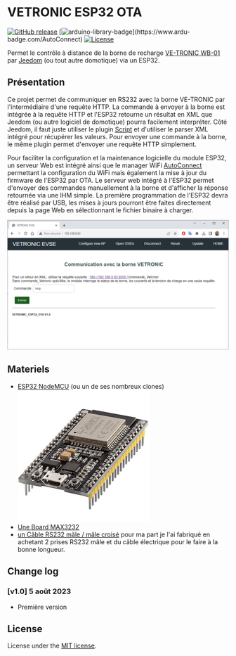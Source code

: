 
# VETRONIC ESP32 OTA

[![GitHub release](https://img.shields.io/github/v/release/Vince00731/vetronic-esp32-ota)](https://github.com/Vince00731/vetronic-esp32-ota/releases)
[![arduino-library-badge](https://www.ardu-badge.com/badge/AutoConnect.svg?)](https://www.ardu-badge.com/AutoConnect)
[![License](https://img.shields.io/github/license/Vince00731/vetronic-esp32-ota)](https://github.com/Vince00731/vetronic-esp32-ota/blob/master/LICENSE)

Permet le contrôle à distance de la borne de recharge [VE-TRONIC WB-01](http://ve-tronic.fr/store/wallbox) par [Jeedom](https://www.jeedom.com) (ou tout autre domotique) via un ESP32.

## Présentation

Ce projet permet de communiquer en RS232 avec la borne VE-TRONIC par l'intermédiaire d'une requête HTTP. 
La commande à envoyer à la borne est intégrée à la requête HTTP et l'ESP32 retourne un résultat en XML que Jeedom (ou autre logiciel de domotique) pourra facilement interpréter. 
Côté Jeedom, il faut juste utiliser le plugin [Script](https://market.jeedom.com/index.php?v=d&p=market_display&id=20) et d'utiliser le parser XML intégré pour récupérer les valeurs. Pour envoyer une commande à la borne, le même plugin permet d'envoyer une requête HTTP simplement.

Pour faciliter la configuration et la maintenance logicielle du module ESP32, un serveur Web est intégré ainsi que le manager WiFi [AutoConnect](https://github.com/Hieromon/AutoConnect) permettant la configuration du WiFi mais également la mise à jour du firmware de l'ESP32 par OTA.
Le serveur web intégré à l'ESP32 permet d'envoyer des commandes manuellement à la borne et d'afficher la réponse retournée via une IHM simple.
La première programmation de l'ESP32 devra être réalisé par USB, les mises à jours pourront être faites directement depuis la page Web en sélectionnant le fichier binaire à charger.

![Portail Web](./Images/portail1.png "Portail Web")

## Materiels

- [ESP32 NodeMCU](https://www.amazon.fr/dp/B071P98VTG) (ou un de ses nombreux clones)
![NodeMCU](./Images/nodemcu.jpg "NodeMCU")
- [Une Board MAX3232](https://www.amazon.fr/gp/product/B07ZDK4BLH)
- [un Câble RS232 mâle / mâle croisé](https://www.amazon.fr/dp/B08LPT8RMF?th=1) pour ma part je l'ai fabriqué en achetant 2 prises RS232 mâle et du câble électrique pour le faire à la bonne longueur. 

## Change log

### [v1.0] 5 août 2023
- Première version


## License

License under the [MIT license](LICENSE).
